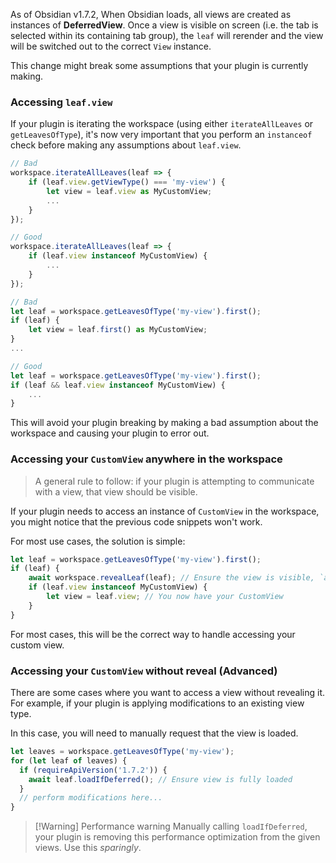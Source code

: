 As of Obsidian v1.7.2, When Obsidian loads, all views are created as instances of **DeferredView**. Once a view is visible on screen (i.e. the tab is selected within its containing tab group), the `leaf` will rerender and the view will be switched out to the correct `View` instance.

This change might break some assumptions that your plugin is currently making.

### Accessing `leaf.view`

If your plugin is iterating the workspace (using either `iterateAllLeaves` or `getLeavesOfType`), it's now very important that you perform an `instanceof` check before making any assumptions about `leaf.view`.

```ts
// Bad
workspace.iterateAllLeaves(leaf => {
    if (leaf.view.getViewType() === 'my-view') {
        let view = leaf.view as MyCustomView;
        ...
    }
});

// Good
workspace.iterateAllLeaves(leaf => {
    if (leaf.view instanceof MyCustomView) {
        ...
    }
});
```

```ts
// Bad
let leaf = workspace.getLeavesOfType('my-view').first();
if (leaf) {
	let view = leaf.first() as MyCustomView;
}
...

// Good
let leaf = workspace.getLeavesOfType('my-view').first();
if (leaf && leaf.view instanceof MyCustomView) {
    ...
}
```

This will avoid your plugin breaking by making a bad assumption about the workspace and causing your plugin to error out.

### Accessing your `CustomView` anywhere in the workspace

> A general rule to follow: if your plugin is attempting to communicate with a view, that view should be visible.

If your plugin needs to access an instance of `CustomView` in the workspace, you might notice that the previous code snippets won't work.

For most use cases, the solution is simple:

```ts
let leaf = workspace.getLeavesOfType('my-view').first();
if (leaf) {
	await workspace.revealLeaf(leaf); // Ensure the view is visible, `await` it to make sure the view is fully loaded
	if (leaf.view instanceof MyCustomView) {
		let view = leaf.view; // You now have your CustomView
	}
}
```

For most cases, this will be the correct way to handle accessing your custom view.

### Accessing your `CustomView` without reveal (Advanced)

There are some cases where you want to access a view without revealing it. For example, if your plugin is applying modifications to an existing view type.

In this case, you will need to manually request that the view is loaded.

```ts
let leaves = workspace.getLeavesOfType('my-view');
for (let leaf of leaves) {
  if (requireApiVersion('1.7.2')) {
    await leaf.loadIfDeferred(); // Ensure view is fully loaded
  }
  // perform modifications here...
}
```

> [!Warning] Performance warning
> Manually calling `loadIfDeferred`, your plugin is removing this performance optimization from the given views. Use this *sparingly*.
